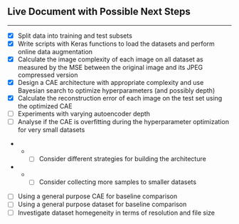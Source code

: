 ## Live Document with Possible Next Steps

***

- [x] Split data into training and test subsets
- [x] Write scripts with Keras functions to load the datasets and perform online data augmentation
- [x] Calculate the image complexity of each image on all dataset as measured by the MSE between the original image and its JPEG compressed version
- [x] Design a CAE architecture with appropriate complexity and use Bayesian search to optimize hyperparameters (and possibly depth)
- [x] Calculate the reconstruction error of each image on the test set using the optimized CAE
- [ ] Experiments with varying autoencoder depth
- [ ] Analyse if the CAE is overfitting during the hyperparameter optimization for very small datasets
- - - [ ] Consider different strategies for building the architecture
- - - [ ] Consider collecting more samples to smaller datasets
- [ ] Using a general purpose CAE for baseline comparison
- [ ] Using a general purpose dataset for baseline comparison
- [ ] Investigate dataset homegeneity in terms of resolution and file size